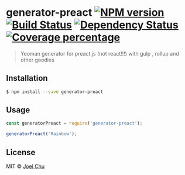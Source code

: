# generator-preact [![NPM version][npm-image]][npm-url] [![Build Status][travis-image]][travis-url] [![Dependency Status][daviddm-image]][daviddm-url] [![Coverage percentage][coveralls-image]][coveralls-url]
> Yeoman generator for preact.js (not react!!!) with gulp , rollup and other goodies

## Installation

```sh
$ npm install --save generator-preact
```

## Usage

```js
const generatorPreact = require('generator-preact');

generatorPreact('Rainbow');
```
## License

MIT © [Joel Chu](joelchu.com)


[npm-image]: https://badge.fury.io/js/generator-preact.svg
[npm-url]: https://npmjs.org/package/generator-preact
[travis-image]: https://travis-ci.org/joelchu/generator-preact.svg?branch=master
[travis-url]: https://travis-ci.org/joelchu/generator-preact
[daviddm-image]: https://david-dm.org/joelchu/generator-preact.svg?theme=shields.io
[daviddm-url]: https://david-dm.org/joelchu/generator-preact
[coveralls-image]: https://coveralls.io/repos/joelchu/generator-preact/badge.svg
[coveralls-url]: https://coveralls.io/r/joelchu/generator-preact
